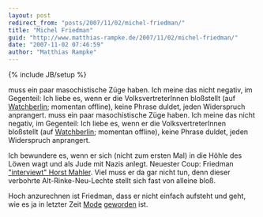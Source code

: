 ```yaml
---
layout: post
redirect_from: "posts/2007/11/02/michel-friedman/"
title: "Michel Friedman"
guid: "http://www.matthias-rampke.de/2007/11/02/michel-friedman/"
date: "2007-11-02 07:46:59"
author: "Matthias Rampke"
---
```

{% include JB/setup %}

muss ein paar masochistische Z&uuml;ge haben. Ich meine das nicht negativ, im Gegenteil: Ich liebe es, wenn er die VolksvertreterInnen blo&szlig;stellt (auf <a href="http://www.watch-berlin.net/" target="_blank">Watchberlin</a>; momentan offline), keine Phrase duldet, jeden Widerspruch anprangert.
muss ein paar masochistische Z&uuml;ge haben. Ich meine das nicht negativ, im Gegenteil: Ich liebe es, wenn er die VolksvertreterInnen blo&szlig;stellt (auf <a href="http://www.watch-berlin.net/" target="_blank">Watchberlin</a>; momentan offline), keine Phrase duldet, jeden Widerspruch anprangert.

Ich bewundere es, wenn er sich (nicht zum ersten Mal) in die H&ouml;hle des L&ouml;wen wagt und als Jude mit Nazis anlegt. Neuester Coup: Friedman <a href="http://www.vanityfair.de/articles/agenda/horst-mahler/2007/11/01/0/04423/" title="Vanity Fair" target="_blank">"interviewt" Horst Mahler</a>. Viel muss er da gar nicht tun, denn dieser verbohrte Alt-Rinke-Neu-Lechte stellt sich fast von alleine blo&szlig;.

Hoch anzurechnen ist Friedman, dass er nicht einfach aufsteht und geht, wie es ja in letzter Zeit <a href="http://www.netzeitung.de/medien/774490.html" target="_blank">Mode</a> <a href="http://www.rp-online.de/public/article/aktuelles/gesellschaft/mode/496092">geworden</a> ist.

